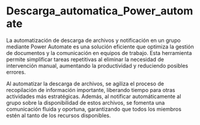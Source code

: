 # Descarga_automatica_Power_automate

La automatización de descarga de archivos y notificación en un grupo mediante Power Automate es una solución eficiente que optimiza la gestión de documentos y la comunicación en equipos de trabajo. Esta herramienta permite simplificar tareas repetitivas al eliminar la necesidad de intervención manual, aumentando la productividad y reduciendo posibles errores.

Al automatizar la descarga de archivos, se agiliza el proceso de recopilación de información importante, liberando tiempo para otras actividades más estratégicas. Además, al notificar automáticamente al grupo sobre la disponibilidad de estos archivos, se fomenta una comunicación fluida y oportuna, garantizando que todos los miembros estén al tanto de los recursos disponibles.
